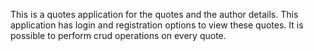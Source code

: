 This is a quotes application for the quotes and the author details. This application has login and registration options to view these quotes. It is possible to perform crud operations on every quote.
